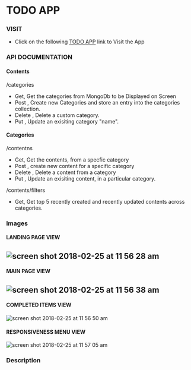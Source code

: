 # TODO APP

### VISIT
 - Click on the  following [TODO APP](https://todoeapp.herokuapp.com/) link to Visit the App

### API DOCUMENTATION

#### Contents

/categories
  - Get, Get the categories from MongoDb to be Displayed on Screen
  - Post , Create new Categories and store an entry into the categories collection.
  - Delete , Delete a custom category.
  - Put , Update an exisiting category "name".
  
#### Categories

/contentns
  - Get, Get the contents, from a specfic category
  - Post , create new content for a specific category
  - Delete , Delete a content from a category
  - Put , Update an exisiting content, in a particular category.

/contents/filters
  - Get, Get top 5 recently created and recently updated contents across categories.
  
### Images

#### LANDING PAGE VIEW
![screen shot 2018-02-25 at 11 56 28 am](https://user-images.githubusercontent.com/17556461/36645807-1b6d57da-1a23-11e8-8c91-1ca8b2fb912d.png)
---

#### MAIN PAGE VIEW
![screen shot 2018-02-25 at 11 56 38 am](https://user-images.githubusercontent.com/17556461/36645813-25623e72-1a23-11e8-960f-52c997ac826b.png)
---

#### COMPLETED ITEMS VIEW
![screen shot 2018-02-25 at 11 56 50 am](https://user-images.githubusercontent.com/17556461/36645814-2a0bcc22-1a23-11e8-9b05-31ebe56a7706.png)

#### RESPONSIVENESS MENU VIEW
![screen shot 2018-02-25 at 11 57 05 am](https://user-images.githubusercontent.com/17556461/36645817-2ddf8258-1a23-11e8-88b0-01cff0903eb1.png)

### Description
